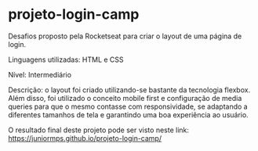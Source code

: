 # projeto-login-camp
Desafios proposto pela Rocketseat para criar o layout de uma página de login.

Linguagens utilizadas: HTML e CSS

Nível: Intermediário

Descrição: o layout foi criado utilizando-se bastante da tecnologia flexbox. Além disso, foi utilizado o conceito mobile first e configuração de media queries para que o mesmo contasse com responsividade, se adaptando a diferentes tamanhos de tela e garantindo uma boa experiência ao usuário. 

O resultado final deste projeto pode ser visto neste link:
https://juniormps.github.io/projeto-login-camp/

